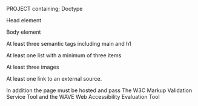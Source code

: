 PROJECT containing;
Doctype

Head element

Body element

At least three semantic tags including main and h1

At least one list with a minimum of three items

At least three images

At least one link to an external source.

In addition the page must be hosted and pass 
The W3C Markup Validation Service Tool
 and the 
WAVE Web Accessibility Evaluation Tool
